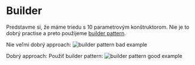 # Builder
Predstavme si, že máme triedu s 10 parametrovým
konštruktorom. Nie je to dobrý practise a preto
použijeme [builder pattern](https://refactoring.guru/design-patterns/builder).

Nie veľmi dobrý approach: 
![builder pattern bad example](https://refactoring.guru/images/patterns/diagrams/builder/problem2.png?id=2e91039b6c7d2d2df6ee519983a3b036)

Dobrý approach: Použiť builder pattern:
![builder pattern good example](https://refactoring.guru/images/patterns/diagrams/builder/solution1.png?id=8ce82137f8935998de802cae59e00e11)
